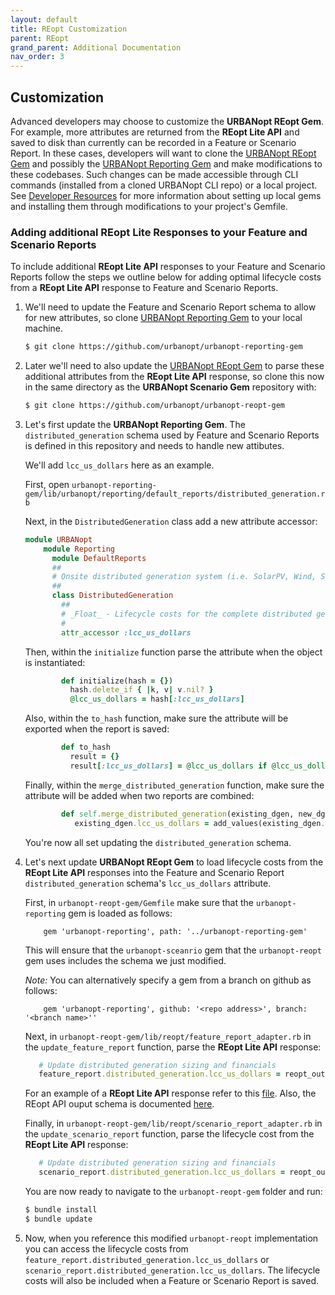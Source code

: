 ```yaml
---
layout: default
title: REopt Customization
parent: REopt
grand_parent: Additional Documentation
nav_order: 3
---
```

## Customization

Advanced developers may choose to customize the **URBANopt REopt Gem**. For example, more attributes are returned from the **REopt Lite API** and saved to disk than currently can be recorded in a Feature or Scenario Report. In these cases, developers will want to clone the [URBANopt REopt Gem](https://github.com/urbanopt/urbanopt-reopt-gem) and possibly the [URBANopt Reporting Gem](https://github.com/urbanopt/urbanopt-reporting-gem) and make modifications to these codebases. Such changes can be made accessible through CLI commands (installed from a cloned URBANopt CLI repo) or a local project. See [Developer Resources](../developer_resources/developer_resources.md) for more information about setting up local gems and installing them through modifications to your project's Gemfile.

### Adding additional REopt Lite Responses to your Feature and Scenario Reports

To include additional **REopt Lite API** responses to your Feature and Scenario Reports follow the steps we outline below for adding optimal lifecycle costs from a **REopt Lite API** response to Feature and Scenario Reports.

1.  We'll need to update the Feature and Scenario Report schema to allow for new attributes, so clone [
    URBANopt Reporting Gem](https://github.com/urbanopt/urbanopt-reporting-gem) to your local machine.

    ```bash
    $ git clone https://github.com/urbanopt/urbanopt-reporting-gem
    ```

1.  Later we'll need to also update the [URBANopt REopt Gem](https://github.com/urbanopt/urbanopt-reopt-gem) 
    to parse these additional attributes from the **REopt Lite API** response, so clone this now in the same directory as the **URBANopt Scenario Gem** repository with:

    ```bash
    $ git clone https://github.com/urbanopt/urbanopt-reopt-gem
    ```

1.  Let's first update the **URBANopt Reporting Gem**. The `distributed_generation` schema used by Feature and 
    Scenario Reports is defined in this repository and needs to handle new attibutes. 


    We'll add `lcc_us_dollars` here as an example. 

    First, open `urbanopt-reporting-gem/lib/urbanopt/reporting/default_reports/distributed_generation.rb`

    Next, in the `DistributedGeneration` class add a new attribute accessor:
    ```ruby
    module URBANopt
        module Reporting
          module DefaultReports
          ##
          # Onsite distributed generation system (i.e. SolarPV, Wind, Storage, Generator) design attributes and financial metrics.
          ##
          class DistributedGeneration
            ##
            # _Float_ - Lifecycle costs for the complete distributed generation system in US Dollars
            #
            attr_accessor :lcc_us_dollars
    ```

    Then, within the `initialize` function parse the attribute when the object is instantiated:
    ```ruby
            def initialize(hash = {})
              hash.delete_if { |k, v| v.nil? }
              @lcc_us_dollars = hash[:lcc_us_dollars]
    ```


    Also, within the `to_hash` function, make sure the attribute will be exported when the report is saved: 
    ```ruby    
            def to_hash
              result = {}
              result[:lcc_us_dollars] = @lcc_us_dollars if @lcc_us_dollars
    ```    
    
    Finally, within the `merge_distributed_generation` function, make sure the attribute will be added when two reports are combined: 
    ```ruby
            def self.merge_distributed_generation(existing_dgen, new_dgen)
               existing_dgen.lcc_us_dollars = add_values(existing_dgen.lcc_us_dollars, new_dgen.lcc_us_dollars)
    ```

    You're now all set updating the `distributed_generation` schema.

1.  Let's next update **URBANopt REopt Gem** to load lifecycle costs from the **REopt Lite API** responses into the 
    Feature and Scenario Report `distributed_generation` schema's `lcc_us_dollars` attribute.
  
    First, in `urbanopt-reopt-gem/Gemfile` make sure that the `urbanopt-reporting` gem is loaded as follows:
    
    ```terminal
        gem 'urbanopt-reporting', path: '../urbanopt-reporting-gem'
    ```

    This will ensure that the `urbanopt-sceanrio` gem that the `urbanopt-reopt` gem uses includes the schema we just modified. 

    _Note:_ You can alternatively specify a gem from a branch on github as follows:

    ```terminal
        gem 'urbanopt-reporting', github: '<repo address>', branch: '<branch name>''
    ```

    Next, in `urbanopt-reopt-gem/lib/reopt/feature_report_adapter.rb` in the `update_feature_report` function, parse the **REopt Lite API** response:
     
     ```ruby
        # Update distributed generation sizing and financials
        feature_report.distributed_generation.lcc_us_dollars = reopt_output['outputs']['Scenario']['Site']['Financial']['lcc_us_dollars'] || 0
    ```

    For an example of a **REopt Lite API** response refer to this [ file](https://github.com/urbanopt/urbanopt-reopt-gem/blob/develop/spec/run/example_scenario/reopt/scenario_report__reopt_run.json). Also, the REopt API ouput schema is documented [here](https://developer.nrel.gov/docs/energy-optimization/reopt-v1/#Scenariooutputs_panel).

    Finally, in `urbanopt-reopt-gem/lib/reopt/scenario_report_adapter.rb` in the `update_scenario_report` function, parse the lifecycle cost from the **REopt Lite API** response:

     ```ruby
        # Update distributed generation sizing and financials
        scenario_report.distributed_generation.lcc_us_dollars = reopt_output['outputs']['Scenario']['Site']['Financial']['lcc_us_dollars'] || 0
     ```

    You are now ready to navigate to the `urbanopt-reopt-gem` folder and run:

    ```bash
    $ bundle install
    $ bundle update
    ```

1.  Now, when you reference this modified `urbanopt-reopt` implementation you can access the lifecycle costs from 
    `feature_report.distributed_generation.lcc_us_dollars` or `scenario_report.distributed_generation.lcc_us_dollars`. The lifecycle costs will also be included when a Feature or Scenario Report is saved. 
